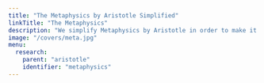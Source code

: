 ```yaml
---
title: "The Metaphysics by Aristotle Simplified"
linkTitle: "The Metaphysics"
description: "We simplify Metaphysics by Aristotle in order to make it easier to understand"
image: "/covers/meta.jpg"
menu:
  research:
    parent: "aristotle"
    identifier: "metaphysics"
---
```

